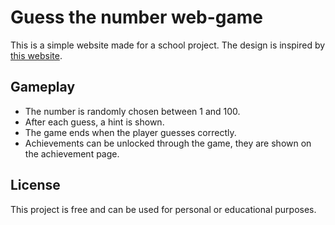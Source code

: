 # Guess the number web-game
This is a simple website made for a school project.
The design is inspired by [this website](https://www.mathsisfun.com/games/guess_number.html).

## Gameplay
- The number is randomly chosen between 1 and 100.
- After each guess, a hint is shown.
- The game ends when the player guesses correctly.
- Achievements can be unlocked through the game, they are shown on the achievement page.

## License
This project is free and can be used for personal or educational purposes.
